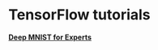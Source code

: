 # TensorFlow tutorials

[__Deep MNIST for Experts__](https://www.tensorflow.org/versions/r0.7/tutorials/mnist/pros/index.html)